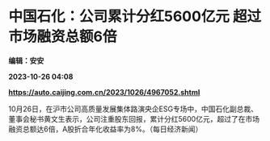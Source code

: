 # 中国石化：公司累计分红5600亿元 超过市场融资总额6倍
**编辑：安安**

**2023-10-26 04:08**

**https://auto.caijing.com.cn/2023/1026/4967052.shtml**

10月26日，在沪市公司高质量发展集体路演央企ESG专场中，中国石化副总裁、董事会秘书黄文生表示，公司注重股东回报，累计分红5600亿元，超过了在市场融资总额达6倍，A股折合年化收益率为8%。（每日经济新闻）
